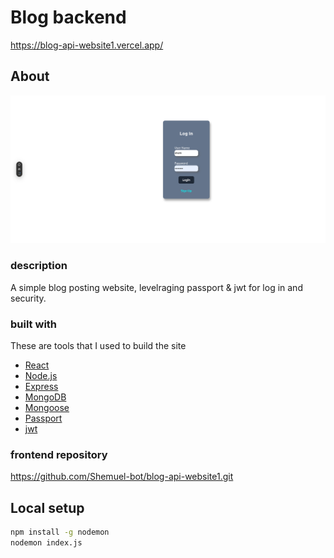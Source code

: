 # Blog backend

https://blog-api-website1.vercel.app/
## About
<div align="center">
  <img src="images/screen-shot.png">
</div>

### description
A simple blog posting website, levelraging passport & jwt for log in and security.

### built with
These are tools that I used to build the site

<ul>
  <li>
    <a href="https://react.dev/">React</a>
  </li>
  <li>
    <a href="https://nodejs.org/en">Node.js</a>
  </li>
  <li>
    <a href="https://expressjs.com/">Express</a>
  </li>
  <li>
    <a href="https://www.mongodb.com/">MongoDB</a>
  </li>
  <li>
    <a href="https://mongoosejs.com/">Mongoose</a>
  </li>
  <li>
    <a href="https://www.passportjs.org/">Passport</a>
  </li>
  <li>
    <a href="https://jwt.io/">jwt</a>
  </li>
</ul>

### frontend repository
https://github.com/Shemuel-bot/blog-api-website1.git

## Local setup

```sh
npm install -g nodemon
nodemon index.js
```
